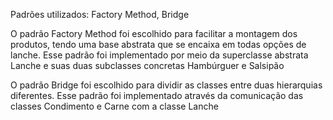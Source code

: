 Padrões utilizados: Factory Method, Bridge

O padrão Factory Method foi escolhido para facilitar a montagem dos produtos, tendo uma base abstrata que se encaixa em todas opções de lanche. Esse padrão foi implementado por meio da superclasse abstrata Lanche e suas duas subclasses concretas Hambúrguer e Salsipão

O padrão Bridge foi escolhido para dividir as classes entre duas hierarquias diferentes. Esse padrão foi implementado através da comunicação das classes Condimento e Carne com a classe Lanche
